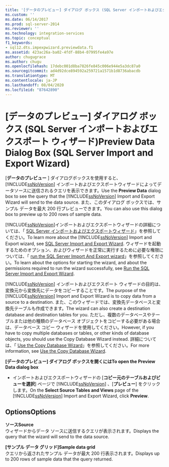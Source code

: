 ```yaml
---
title: '[データのプレビュー] ダイアログ ボックス (SQL Server インポートおよびエクスポート ウィザード) | Microsoft Docs'
ms.custom: ''
ms.date: 06/14/2017
ms.prod: sql-server-2014
ms.reviewer: ''
ms.technology: integration-services
ms.topic: conceptual
f1_keywords:
- sql12.dts.impexpwizard.previewdata.f1
ms.assetid: 423ac26a-ba02-4fdf-88b4-07995fe4a97e
author: chugugrace
ms.author: chugu
ms.openlocfilehash: 17debc001d8ba7826fe845c006e944e5a3dc87a0
ms.sourcegitcommit: ad4d92dce894592a259721a1571b1d8736abacdb
ms.translationtype: MT
ms.contentlocale: ja-JP
ms.lasthandoff: 08/04/2020
ms.locfileid: "87642890"
---
```

# <a name="preview-data-dialog-box-sql-server-import-and-export-wizard"></a><span data-ttu-id="a7e59-102">[データのプレビュー] ダイアログ ボックス (SQL Server インポートおよびエクスポート ウィザード)</span><span class="sxs-lookup"><span data-stu-id="a7e59-102">Preview Data Dialog Box (SQL Server Import and Export Wizard)</span></span>
  <span data-ttu-id="a7e59-103">[**データのプレビュー** ] ダイアログボックスを使用すると、 [!INCLUDE[ssNoVersion](../../includes/ssnoversion-md.md)] インポートおよびエクスポートウィザードによってデータソースに送信されるクエリを表示できます。</span><span class="sxs-lookup"><span data-stu-id="a7e59-103">Use the **Preview Data** dialog box to see the query that the [!INCLUDE[ssNoVersion](../../includes/ssnoversion-md.md)] Import and Export Wizard will send to the data source.</span></span> <span data-ttu-id="a7e59-104">また、このダイアログ ボックスでは、サンプル データを最大 200 行プレビューできます。</span><span class="sxs-lookup"><span data-stu-id="a7e59-104">You can also use this dialog box to preview up to 200 rows of sample data.</span></span>  
  
 <span data-ttu-id="a7e59-105">[!INCLUDE[ssNoVersion](../../includes/ssnoversion-md.md)]インポートおよびエクスポートウィザードの詳細については、「 [SQL Server インポートおよびエクスポートウィザード](import-and-export-data-with-the-sql-server-import-and-export-wizard.md)」を参照してください。</span><span class="sxs-lookup"><span data-stu-id="a7e59-105">To learn more about the [!INCLUDE[ssNoVersion](../../includes/ssnoversion-md.md)] Import and Export wizard, see [SQL Server Import and Export Wizard](import-and-export-data-with-the-sql-server-import-and-export-wizard.md).</span></span> <span data-ttu-id="a7e59-106">ウィザードを起動するためのオプション、およびウィザードを正常に実行するために必要な権限については、「 [run the SQL Server Import And Export wizard](start-the-sql-server-import-and-export-wizard.md)」を参照してください。</span><span class="sxs-lookup"><span data-stu-id="a7e59-106">To learn about the options for starting the wizard, and about the permissions required to run the wizard successfully, see [Run the SQL Server Import and Export Wizard](start-the-sql-server-import-and-export-wizard.md).</span></span>  
  
 <span data-ttu-id="a7e59-107">[!INCLUDE[ssNoVersion](../../includes/ssnoversion-md.md)] インポートおよびエクスポート ウィザードの目的は、変換元から変換先にデータをコピーすることです。</span><span class="sxs-lookup"><span data-stu-id="a7e59-107">The purpose of the [!INCLUDE[ssNoVersion](../../includes/ssnoversion-md.md)] Import and Export Wizard is to copy data from a source to a destination.</span></span> <span data-ttu-id="a7e59-108">また、このウィザードでは、変換先データベースと変換先テーブルも作成できます。</span><span class="sxs-lookup"><span data-stu-id="a7e59-108">The wizard can also create a destination database and destination tables for you.</span></span> <span data-ttu-id="a7e59-109">ただし、複数のデータベースやテーブルまたは他の種類のデータベース オブジェクトをコピーする必要がある場合は、データベース コピー ウィザードを使用してください。</span><span class="sxs-lookup"><span data-stu-id="a7e59-109">However, if you have to copy multiple databases or tables, or other kinds of database objects, you should use the Copy Database Wizard instead.</span></span> <span data-ttu-id="a7e59-110">詳細については、「 [Use the Copy Database Wizard](../../relational-databases/databases/use-the-copy-database-wizard.md)」を参照してください。</span><span class="sxs-lookup"><span data-stu-id="a7e59-110">For more information, see [Use the Copy Database Wizard](../../relational-databases/databases/use-the-copy-database-wizard.md).</span></span>  
  
 <span data-ttu-id="a7e59-111">**[データのプレビュー] ダイアログ ボックスを開くには**</span><span class="sxs-lookup"><span data-stu-id="a7e59-111">**To open the Preview Data dialog box**</span></span>  
  
-   <span data-ttu-id="a7e59-112">インポートおよびエクスポートウィザードの [**コピー元のテーブルおよびビューを選択**] ページで [!INCLUDE[ssNoVersion](../../includes/ssnoversion-md.md)] 、[**プレビュー**] をクリックします。</span><span class="sxs-lookup"><span data-stu-id="a7e59-112">On the **Select Source Tables and Views** page of the [!INCLUDE[ssNoVersion](../../includes/ssnoversion-md.md)] Import and Export Wizard, click **Preview**.</span></span>  
  
## <a name="options"></a><span data-ttu-id="a7e59-113">Options</span><span class="sxs-lookup"><span data-stu-id="a7e59-113">Options</span></span>  
 <span data-ttu-id="a7e59-114">**ソース**</span><span class="sxs-lookup"><span data-stu-id="a7e59-114">**Source**</span></span>  
 <span data-ttu-id="a7e59-115">ウィザードからデータ ソースに送信するクエリが表示されます。</span><span class="sxs-lookup"><span data-stu-id="a7e59-115">Displays the query that the wizard will send to the data source.</span></span>  
  
 <span data-ttu-id="a7e59-116">**[サンプル データ グリッド]**</span><span class="sxs-lookup"><span data-stu-id="a7e59-116">**Sample data grid**</span></span>  
 <span data-ttu-id="a7e59-117">クエリから返されたサンプル データが最大 200 行表示されます。</span><span class="sxs-lookup"><span data-stu-id="a7e59-117">Displays up to 200 rows of sample data that the query returned.</span></span>  
  
  
